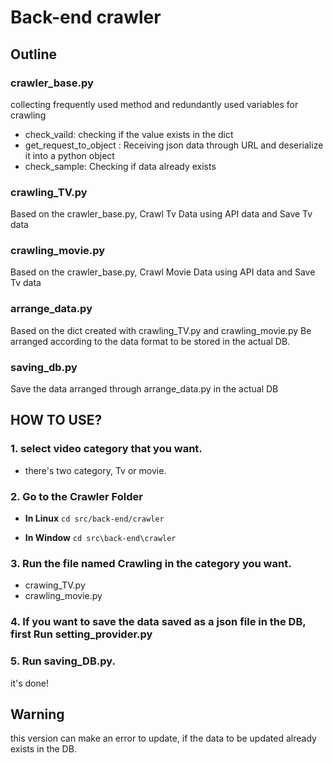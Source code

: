 # Back-end crawler

## Outline

### crawler_base.py
collecting frequently used method and redundantly used variables for crawling
 - check_vaild: checking if the value exists in the dict
 - get_request_to_object : Receiving json data through URL and deserialize it into a python object
 - check_sample: Checking if data already exists

### crawling_TV.py
Based on the crawler_base.py, Crawl Tv Data using API data and Save Tv data

### crawling_movie.py
Based on the crawler_base.py, Crawl Movie Data using API data and Save Tv data

### arrange_data.py
Based on the dict created with crawling_TV.py and crawling_movie.py Be arranged according to the data format to be stored in the actual DB.

### saving_db.py
Save the data arranged through arrange_data.py in the actual DB


## HOW TO USE?
### 1. select video category that you want.
- there's two category, Tv or movie.

### 2. Go to the Crawler Folder
- **In Linux**
`cd src/back-end/crawler`

- **In Window**
`cd src\back-end\crawler`

### 3. Run the file named Crawling in the category you want.
- crawing_TV.py
- crawling_movie.py

### 4. If you want to save the data saved as a json file in the DB, first Run setting_provider.py

### 5. Run saving_DB.py.
it's done!


## Warning
this version can make an error to update, if the data to be updated already exists in the DB.
